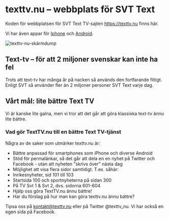 # texttv.nu – webbplats för SVT Text

Koden för webbplatsen för SVT Text TV-sajten https://texttv.nu finns här.

Vi har även appar för [Iphone](https://apps.apple.com/se/app/texttv-nu-svt-text-tv/id607998045) och [Android](https://play.google.com/store/apps/details?id=com.mufflify.TextTVnu&hl=sv).

![texttv-nu-skärmdump](https://user-images.githubusercontent.com/221570/117265957-0e483b00-ae55-11eb-9ad6-92c21b15732b.png)

## Text-tv – för att 2 miljoner svenskar kan inte ha fel

Trots att text-tv har många år på nacken så används den fortfarande flitigt. Enligt SVT så använder fler än 2 miljoner personer SVT Text varje dag.

## Vårt mål: lite bättre Text TV

Vi är kanske lite galna, men vi tror att det går att göra klassiska text-tv ännu lite bättre. 

### Vad gör TextTV.nu till en bättre Text TV-tjänst

Några av de saker som utmärker texttv.nu är:

- Bättre anpassad för smartphones som iPhone och diverse Android
- Stöd för permalänkar, så det går att dela en en nyhet på Twitter och Facebook - utan att nyheten "skrivs över" nästa dag
- Möjlighet att visa flera sidor samtidigt. T.ex. såhär:
- Inrikesnyheter, sid 101 till 103
- Startsida 100 och sportnyheterna på sidan 300
- På TV Svt 1 & Svt 2, dvs. sidorna 601-604
- Hjälp oss göra TextTV.nu ännu bättre!
- Har du förslag på hur man kan göra texttv.nu ännu bättre?

Tipsa oss på kontakt@texttv.nu eller på Twitter @texttv_nu. Vi har också en egen sida på Facebook.
